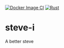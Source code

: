 [![Docker Image CI](https://github.com/Qinbeans/steve-i/actions/workflows/docker-image.yml/badge.svg)](https://github.com/Qinbeans/steve-i/actions/workflows/docker-image.yml)
[![Rust](https://github.com/Qinbeans/steve-i/actions/workflows/rust.yml/badge.svg)](https://github.com/Qinbeans/steve-i/actions/workflows/rust.yml)

# steve-i
A better steve
